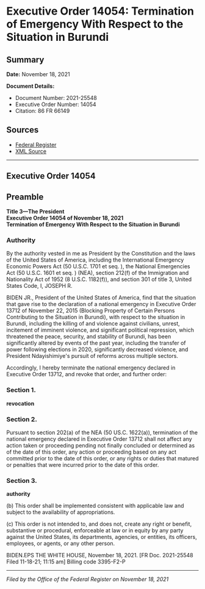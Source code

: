 # Executive Order 14054: Termination of Emergency With Respect to the Situation in Burundi

## Summary

**Date:** November 18, 2021

**Document Details:**
- Document Number: 2021-25548
- Executive Order Number: 14054
- Citation: 86 FR 66149

## Sources
- [Federal Register](https://www.federalregister.gov/documents/2021/11/19/2021-25548/termination-of-emergency-with-respect-to-the-situation-in-burundi)
- [XML Source](https://www.federalregister.gov/documents/full_text/xml/2021/11/19/2021-25548.xml)

---

## Executive Order 14054

## Preamble

**Title 3—The President**  
**Executive Order 14054 of November 18, 2021**  
**Termination of Emergency With Respect to the Situation in Burundi**

### Authority

By the authority vested in me as President by the Constitution and the laws of the United States of America, including the International Emergency Economic Powers Act (50 U.S.C. 1701 
et seq.
), the National Emergencies Act (50 U.S.C. 1601 
et seq.
) (NEA), section 212(f) of the Immigration and Nationality Act of 1952 (8 U.S.C. 1182(f)), and section 301 of title 3, United States Code,
I, JOSEPH R.

BIDEN JR., President of the United States of America, find that the situation that gave rise to the declaration of a national emergency in Executive Order 13712 of November 22, 2015 (Blocking Property of Certain Persons Contributing to the Situation in Burundi), with respect to the situation in Burundi, including the killing of and violence against civilians, unrest, incitement of imminent violence, and significant political repression, which threatened the peace, security, and stability of Burundi, has been significantly altered by events of the past year, including the transfer of power following elections in 2020, significantly decreased violence, and President Ndayishimiye's pursuit of reforms across multiple sectors.

Accordingly, I hereby terminate the national emergency declared in Executive Order 13712, and revoke that order, and further order:
### Section 1.

**revocation**

### Section 2.

Pursuant to section 202(a) of the NEA (50 US.C. 1622(a)), termination of the national emergency declared in Executive Order 13712 shall not affect any action taken or proceeding pending not finally concluded or determined as of the date of this order, any action or proceeding based on any act committed prior to the date of this order, or any rights or duties that matured or penalties that were incurred prior to the date of this order.
### Section 3.

**authority**

(b) This order shall be implemented consistent with applicable law and subject to the availability of appropriations.

(c) This order is not intended to, and does not, create any right or benefit, substantive or procedural, enforceable at law or in equity by any party against the United States, its departments, agencies, or entities, its officers, employees, or agents, or any other person.

BIDEN.EPS
THE WHITE HOUSE,
November 18, 2021.
[FR Doc. 2021-25548 
Filed 11-18-21; 11:15 am]
Billing code 3395-F2-P

---

*Filed by the Office of the Federal Register on November 18, 2021*
